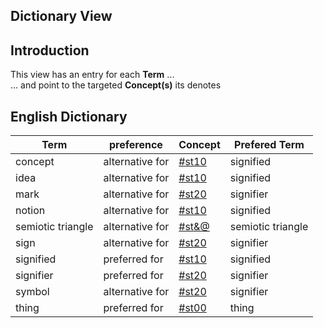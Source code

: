 Dictionary View
--

Introduction
-
This view has an entry for each __Term__ ...   
... and point to the targeted __Concept(s)__ its denotes

English Dictionary
-
<table>
    <thead>
        <tr>
            <th>Term</th>
            <th>preference</th>
            <th>Concept</th>
            <th>Prefered Term</th>
        </tr>
    </thead>
    <tbody>
        <tr>
            <td>concept</td>
            <td>alternative for</td>
            <td><a href="https://github.com/iPlumb3r/Th3Sr1b3Pr0j3ct/blob/master/1_Semantic/Conceptionary/%23st10_Signified.md">#st10</a></td>
            <td>signified</td>
        </tr>
        <tr>
            <td>idea</td>
            <td>alternative for</td>
            <td><a href="https://github.com/iPlumb3r/Th3Sr1b3Pr0j3ct/blob/master/1_Semantic/Conceptionary/%23st10_Signified.md">#st10</a></td>
            <td>signified</td>
        </tr>
        <tr>
            <td>mark</td>
            <td>alternative for</td>
            <td><a href="https://github.com/iPlumb3r/Th3Sr1b3Pr0j3ct/blob/master/1_Semantic/Conceptionary/%23st20_Signifier.md">#st20</a></td>
            <td>signifier</td>
        </tr>
        <tr>
            <td>notion</td>
            <td>alternative for</td>
            <td><a href="https://github.com/iPlumb3r/Th3Sr1b3Pr0j3ct/blob/master/1_Semantic/Conceptionary/%23st10_Signified.md">#st10</a></td>
            <td>signified</td>
        </tr>
        <tr>
            <td>semiotic triangle</td>
            <td>alternative for</td>
            <td><a href="https://github.com/iPlumb3r/Th3Sr1b3Pr0j3ct/blob/master/1_Semantic/Conceptionary/%23st&@_SemioticTriangle.md">#st&@</a></td>
            <td>semiotic triangle</td>
        </tr>
        <tr>
            <td>sign</td>
            <td>alternative for</td>
            <td><a href="https://github.com/iPlumb3r/Th3Sr1b3Pr0j3ct/blob/master/1_Semantic/Conceptionary/%23st20_Signifier.md">#st20</a></td>
            <td>signifier</td>
        </tr>
        <tr>
            <td>signified</td>
            <td>preferred for</td>
            <td><a href="https://github.com/iPlumb3r/Th3Sr1b3Pr0j3ct/blob/master/1_Semantic/Conceptionary/%23st10_Signified.md">#st10</a></td>
            <td>signified</td>
        </tr>
        <tr>
            <td>signifier</td>
            <td>preferred for</td>
            <td><a href="https://github.com/iPlumb3r/Th3Sr1b3Pr0j3ct/blob/master/1_Semantic/Conceptionary/%23st20_Signifier.md">#st20</a></td>
            <td>signifier</td>
        </tr>
        <tr>
            <td>symbol</td>
            <td>alternative for</td>
            <td><a href="https://github.com/iPlumb3r/Th3Sr1b3Pr0j3ct/blob/master/1_Semantic/Conceptionary/%23st20_Signifier.md">#st20</a></td>
            <td>signifier</td>
        </tr>
        <tr>
            <td>thing</td>
            <td>preferred for</td>
            <td><a href="https://github.com/iPlumb3r/Th3Sr1b3Pr0j3ct/blob/master/1_Semantic/Conceptionary/%23st00_Thing.md">#st00</a></td>
            <td>thing</td>
        </tr>
    </tbody>
</table>



